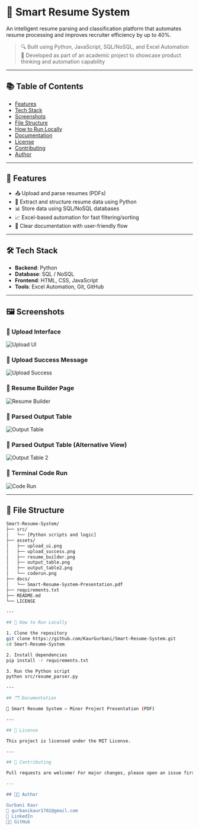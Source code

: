 # 📄 Smart Resume System

An intelligent resume parsing and classification platform that automates resume processing and improves recruiter efficiency by up to 40%.

> 🔍 Built using Python, JavaScript, SQL/NoSQL, and Excel Automation  
> 🎯 Developed as part of an academic project to showcase product thinking and automation capability

---

## 📚 Table of Contents

- [Features](#features)
- [Tech Stack](#tech-stack)
- [Screenshots](#screenshots)
- [File Structure](#file-structure)
- [How to Run Locally](#how-to-run-locally)
- [Documentation](#documentation)
- [License](#license)
- [Contributing](#contributing)
- [Author](#author)

---

## 🚀 Features

- 📤 Upload and parse resumes (PDFs)
- 🧠 Extract and structure resume data using Python
- 📊 Store data using SQL/NoSQL databases
- 📈 Excel-based automation for fast filtering/sorting
- 📎 Clear documentation with user-friendly flow

---

## 🛠️ Tech Stack

- **Backend**: Python  
- **Database**: SQL / NoSQL  
- **Frontend**: HTML, CSS, JavaScript  
- **Tools**: Excel Automation, Git, GitHub

---

## 🖼 Screenshots

### 🔹 Upload Interface
![Upload UI](assets/upload_ui.png)

### 🔹 Upload Success Message
![Upload Success](assets/upload_success.png)

### 🔹 Resume Builder Page
![Resume Builder](assets/resume_builder.png)

### 🔹 Parsed Output Table
![Output Table](assets/output_table.png)

### 🔹 Parsed Output Table (Alternative View)
![Output Table 2](assets/output_table2.png)

### 🔹 Terminal Code Run
![Code Run](assets/coderun.png)

---

## 📂 File Structure

```bash
Smart-Resume-System/
├── src/
│   └── [Python scripts and logic]
├── assets/
│   ├── upload_ui.png
│   ├── upload_success.png
│   ├── resume_builder.png
│   ├── output_table.png
│   ├── output_table2.png
│   └── coderun.png
├── docs/
│   └── Smart-Resume-System-Presentation.pdf
├── requirements.txt
├── README.md
└── LICENSE

---

## 🧪 How to Run Locally

1. Clone the repository
git clone https://github.com/KaurGurbani/Smart-Resume-System.git
cd Smart-Resume-System

2. Install dependencies
pip install -r requirements.txt

3. Run the Python script
python src/resume_parser.py

---

## 🗂 Documentation

📄 Smart Resume System – Minor Project Presentation (PDF)

---

## 📄 License

This project is licensed under the MIT License.

---

## 🤝 Contributing

Pull requests are welcome! For major changes, please open an issue first to discuss what you'd like to change.

---

## 👩‍💻 Author

Gurbani Kaur
📧 gurbanikaur1702@gmail.com
🔗 LinkedIn
🧑‍💻 GitHub






